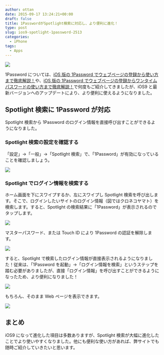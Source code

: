 ```yaml
---
author: ottan
date: 2015-09-17 13:24:21+00:00
draft: false
title: 1PasswordがSpotlight検索に対応し、より便利に進化！
type: post
slug: ios9-spotlight-1password-2513
categories:
  - iPhone
tags:
  - Apps
---
```


![](/uploads/2015/09/150917-55fabedc8f2e7.jpg)

1Password については、[iOS 版の 1Password でウェブページの登録から使い方まで徹底解説！](/posts/2014/09/ios-1password-description-554/)や、[iOS 版の 1Password でウェブページの登録からワンタイムパスワードの使い方まで徹底解説！](/posts/2015/04/ios-1password-description-part2-875/)で何度もご紹介してきましたが、iOS9 と最新バージョンへのアップデートにより、より便利に使えるようになりました。

## Spotlight 検索に 1Password が対応

Spotlight 検索から 1Password のログイン情報を直接呼び出すことができるようになりました。

### Spotlight 検索の設定を確認する

「設定」→「一般」→「Spotlight 検索」で、「1Password」が有効になっていることを確認しましょう。

![](/uploads/2015/09/150917-55fabeddde880.png)

### Spotlight でログイン情報を検索する

ホーム画面を下にスワイプするか、左にスワイプし Spotlight 検索を呼び出します。そこで、ログインしたいサイトのログイン情報（図ではクロネコヤマト）を検索します。すると、Spotlight の検索結果に「1Password」が表示されるのでタップします。

![](/uploads/2015/09/150917-55fabee09d1c4.png)

マスターパスワード、または Touch ID により 1Password の認証を解除します。

![](/uploads/2015/09/150917-55fabee2ee2c0.png)

すると、Spotlight で検索したログイン情報が直接表示されるようになりました！従来は、「1Password を起動」→「ログイン情報を検索」というステップを踏む必要がありましたが、直接「ログイン情報」を呼び出すことができるようになったため、より便利になりました！

![](/uploads/2015/09/150917-55fabee4ce708.png)

もちろん、そのまま Web ページを表示できます。

![](/uploads/2015/09/150917-55fabee74116c.png)

## まとめ

iOS9 になって進化した項目は多数ありますが、Spotlight 検索が大幅に進化したことでより使いやすくなりました。他にも便利な使い方があれば、弊サイトでも随時ご紹介していきたいと思います。
